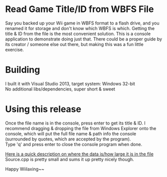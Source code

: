 # Read Game Title/ID from WBFS File
Say you backed up your Wii game in WBFS format to a flash drive, and you renamed it for storage and don't know which WBFS is which. Getting the title & ID from the file is the most convenient solution. This is a console application to demonstrate doing just that. There could be a proper guide by its creator / someone else out there, but making this was a fun little exercise.

# Building
I built it with Visual Studio 2013, target system: Windows 32-bit<br>
No additional libs/dependencies, super short & sweet


# Using this release
Once the file name is in the console, press enter to get its title & ID. I recommend dragging & dropping the file from Windows Explorer onto the console, which will put the full file name & path info the console (surrounded by quotes, which are accepted by the program).<br>
Type 'q' and press enter to close the console program when done.


[Here is a quick description on where the data is/how large it is in the file](https://shytyger.blogspot.com/2023/02/where-to-find-game-id-in-wbfs-file.html)<br>
Source.cpp is pretty small and sums it up pretty nicely though.

Happy Wiilaxing~~
